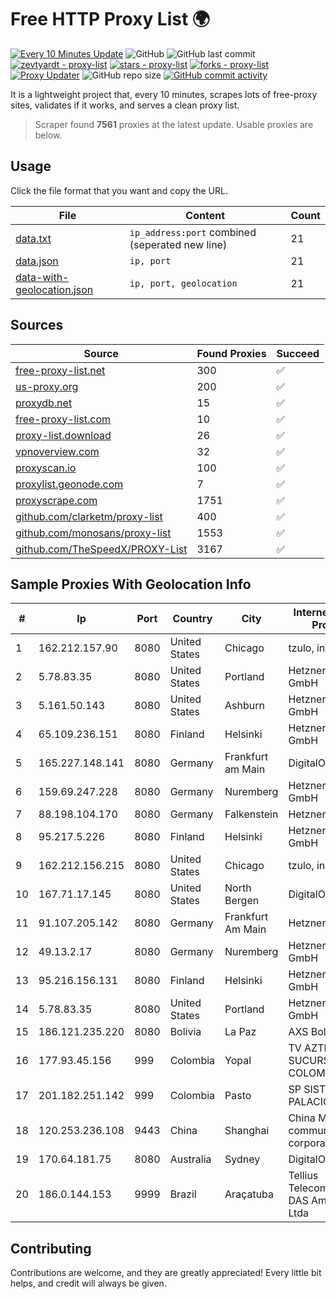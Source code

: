 
# Free HTTP Proxy List 🌍

[![Every 10 Minutes Update](https://github.com/mertguvencli/http-proxy-list/actions/workflows/main.yml/badge.svg?branch=main)](https://github.com/mertguvencli/http-proxy-list/actions/workflows/main.yml)
![GitHub](https://img.shields.io/github/license/mertguvencli/http-proxy-list)
![GitHub last commit](https://img.shields.io/github/last-commit/mertguvencli/http-proxy-list)
[![zevtyardt - proxy-list](https://img.shields.io/static/v1?label=zevtyardt&message=proxy-list&color=blue&logo=github)](https://github.com/zevtyardt/proxy-list "Go to GitHub repo")
[![stars - proxy-list](https://img.shields.io/github/stars/zevtyardt/proxy-list?style=social)](https://github.com/zevtyardt/proxy-list)
[![forks - proxy-list](https://img.shields.io/github/forks/zevtyardt/proxy-list?style=social)](https://github.com/zevtyardt/proxy-list)
[![Proxy Updater](https://github.com/zevtyardt/proxy-list/workflows/Proxy%20Updater/badge.svg)](https://github.com/zevtyardt/proxy-list/actions?query=workflow:"Proxy+Updater")
![GitHub repo size](https://img.shields.io/github/repo-size/zevtyardt/proxy-list)
[![GitHub commit activity](https://img.shields.io/github/commit-activity/m/zevtyardt/proxy-list?logo=commits)](https://github.com/zevtyardt/proxy-list/commits/main)

It is a lightweight project that, every 10 minutes, scrapes lots of free-proxy sites, validates if it works, and serves a clean proxy list.

> Scraper found **7561** proxies at the latest update. Usable proxies are below.

## Usage

Click the file format that you want and copy the URL.

|File|Content|Count|
|----|-------|-----|
|[data.txt](https://raw.githubusercontent.com/mertguvencli/http-proxy-list/main/proxy-list/data.txt)|`ip_address:port` combined (seperated new line)|21|
|[data.json](https://raw.githubusercontent.com/mertguvencli/http-proxy-list/main/proxy-list/data.json)|`ip, port`|21|
|[data-with-geolocation.json](https://raw.githubusercontent.com/mertguvencli/http-proxy-list/main/proxy-list/data-with-geolocation.json)|`ip, port, geolocation`|21|

## Sources

|Source|Found Proxies|Succeed|
|------|-------------|-------|
|[free-proxy-list.net](https://free-proxy-list.net)|300|✅|
|[us-proxy.org](https://www.us-proxy.org)|200|✅|
|[proxydb.net](http://proxydb.net)|15|✅|
|[free-proxy-list.com](https://free-proxy-list.com/?page=&port=&type%5B%5D=http&type%5B%5D=https&up_time=0&search=Search)|10|✅|
|[proxy-list.download](https://www.proxy-list.download/HTTP)|26|✅|
|[vpnoverview.com](https://vpnoverview.com/privacy/anonymous-browsing/free-proxy-servers)|32|✅|
|[proxyscan.io](https://www.proxyscan.io)|100|✅|
|[proxylist.geonode.com](https://proxylist.geonode.com/api/proxy-list?limit=300&page=1&sort_by=lastChecked&sort_type=desc&protocols=http,https)|7|✅|
|[proxyscrape.com](https://api.proxyscrape.com/v2/?request=displayproxies&protocol=http&timeout=10000&country=all&ssl=all&anonymity=all)|1751|✅|
|[github.com/clarketm/proxy-list](https://raw.githubusercontent.com/clarketm/proxy-list/master/proxy-list-raw.txt)|400|✅|
|[github.com/monosans/proxy-list](https://raw.githubusercontent.com/monosans/proxy-list/main/proxies/http.txt)|1553|✅|
|[github.com/TheSpeedX/PROXY-List](https://raw.githubusercontent.com/TheSpeedX/PROXY-List/master/http.txt)|3167|✅|


## Sample Proxies With Geolocation Info

|#|Ip|Port|Country|City|Internet Service Provider|
|-|--|----|-------|----|-------------------------|
|1|162.212.157.90|8080|United States|Chicago|tzulo, inc.|
|2|5.78.83.35|8080|United States|Portland|Hetzner Online GmbH|
|3|5.161.50.143|8080|United States|Ashburn|Hetzner Online GmbH|
|4|65.109.236.151|8080|Finland|Helsinki|Hetzner Online GmbH|
|5|165.227.148.141|8080|Germany|Frankfurt am Main|DigitalOcean, LLC|
|6|159.69.247.228|8080|Germany|Nuremberg|Hetzner Online GmbH|
|7|88.198.104.170|8080|Germany|Falkenstein|Hetzner|
|8|95.217.5.226|8080|Finland|Helsinki|Hetzner Online GmbH|
|9|162.212.156.215|8080|United States|Chicago|tzulo, inc.|
|10|167.71.17.145|8080|United States|North Bergen|DigitalOcean, LLC|
|11|91.107.205.142|8080|Germany|Frankfurt Am Main|Hetzner Online AG|
|12|49.13.2.17|8080|Germany|Nuremberg|Hetzner Online GmbH|
|13|95.216.156.131|8080|Finland|Helsinki|Hetzner Online GmbH|
|14|5.78.83.35|8080|United States|Portland|Hetzner Online GmbH|
|15|186.121.235.220|8080|Bolivia|La Paz|AXS Bolivia S. A.|
|16|177.93.45.156|999|Colombia|Yopal|TV AZTECA SUCURSAL COLOMBIA|
|17|201.182.251.142|999|Colombia|Pasto|SP SISTEMAS PALACIOS LTDA|
|18|120.253.236.108|9443|China|Shanghai|China Mobile communications corporation|
|19|170.64.181.75|8080|Australia|Sydney|DigitalOcean, LLC|
|20|186.0.144.153|9999|Brazil|Araçatuba|Tellius Telecomunicacoes DAS Americas Ltda|



## Contributing

Contributions are welcome, and they are greatly appreciated! Every
little bit helps, and credit will always be given.

